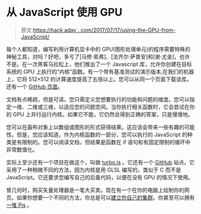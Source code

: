 # 从 JavaScript 使用 GPU

> 原文:[https://hack aday . com/2017/07/17/using-the-GPU-from-JavaScript/](https://hackaday.com/2017/07/17/using-the-gpu-from-javascript/)

每个人都知道，编写利用计算机显卡中的 GPU(图形处理单元)的程序需要特殊的神秘工具，对吗？好吧，多亏了[马修·索弗]、[法齐尔·萨普安]和[谢·尤金]，也许不是。在一次黑客马拉松上，他们推出了一个 Javascript 库，允许你创建在目标系统的 GPU 上执行的“内核”函数。有一个带有基准测试的演示版本,在我们的机器上，它将 512×512 的计算速度提高了五倍以上。您可以从同一个页面下载该库。还有一个 [GitHub 页面](https://github.com/gpujs/gpu.js)。

文档有点稀疏，但是可读。您只需定义您想要执行的功能和问题的维度。您可以指定一维、二维或三维，以适应您的问题空间。当你执行相关函数时，它会尝试在你的 GPU 上并行运行内核。如果它不能，它仍然会得到正确的答案，只是慢慢地。

您可以在画布对象上以数组或图形的形式获得结果。这应该会带来一些有趣的可能性。但是，您应该知道，作为内核函数的一部分，您可以执行的 JavaScript 的种类是有限制的。您可以阅读文档，但结果是函数在 if 语句和有固定限制的循环中非常数值化。

实际上至少还有一个项目在做这个，叫做 [turbo.js](https://turbo.github.io/) 。它还有一个 [GitHub](https://github.com/turbo/js) 站点。它采用了一种稍微不同的方法，因为内核是用 GLSL 编写的，类似于 C 而不是 JavaScript。它还要求您编写自己的后备代码，以便在没有 GPU 的情况下使用。

曾几何时，购买矢量处理器是一笔大买卖。现在有一个在你的电脑上绘制你的网页。如果你想要一个不同的方法，你总是可以[建立你自己的集群](https://hackaday.com/2017/03/16/super-computing-with-mini-itx-cluster/)。你甚至可以拥有[一堆 Pis](https://hackaday.com/2016/09/18/clustering-a-lot-of-raspberry-pi-zeros/) 。
